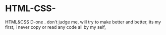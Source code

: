 # HTML-CSS-
HTML&amp;CSS  D-one . don't judge me, will try to make better and better, its my first, i never copy or read any code all by my self,
